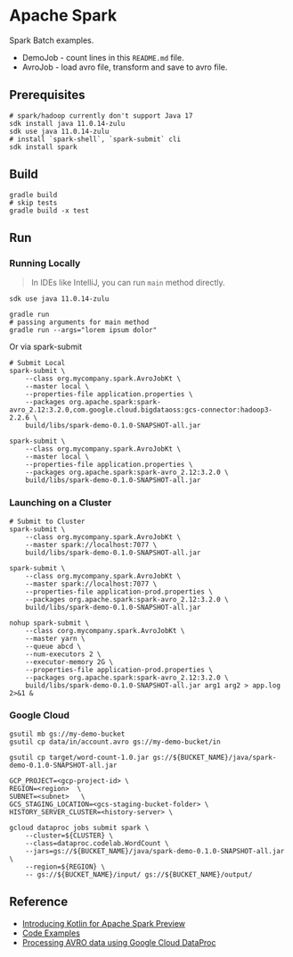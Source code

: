 # Apache Spark

Spark Batch examples.

* DemoJob - count lines in this `README.md` file.
* AvroJob - load avro file, transform and save to avro file.

## Prerequisites
```shell
# spark/hadoop currently don't support Java 17
sdk install java 11.0.14-zulu
sdk use java 11.0.14-zulu 
# install `spark-shell`, `spark-submit` cli
sdk install spark
```

## Build

```shell
gradle build
# skip tests
gradle build -x test
```

## Run

### Running Locally

> In IDEs like IntelliJ, you can run `main` method directly.

```shell
sdk use java 11.0.14-zulu 

gradle run 
# passing arguments for main method
gradle run --args="lorem ipsum dolor"
```

Or via spark-submit

```shell
# Submit Local
spark-submit \
    --class org.mycompany.spark.AvroJobKt \
    --master local \
    --properties-file application.properties \
    --packages org.apache.spark:spark-avro_2.12:3.2.0,com.google.cloud.bigdataoss:gcs-connector:hadoop3-2.2.6 \
    build/libs/spark-demo-0.1.0-SNAPSHOT-all.jar

spark-submit \
    --class org.mycompany.spark.AvroJobKt \
    --master local \
    --properties-file application.properties \
    --packages org.apache.spark:spark-avro_2.12:3.2.0 \
    build/libs/spark-demo-0.1.0-SNAPSHOT-all.jar
```


### Launching on a Cluster

```shell
# Submit to Cluster
spark-submit \
    --class org.mycompany.spark.AvroJobKt \
    --master spark://localhost:7077 \
    build/libs/spark-demo-0.1.0-SNAPSHOT-all.jar

spark-submit \
    --class org.mycompany.spark.AvroJobKt \
    --master spark://localhost:7077 \
    --properties-file application-prod.properties \
    --packages org.apache.spark:spark-avro_2.12:3.2.0 \
    build/libs/spark-demo-0.1.0-SNAPSHOT-all.jar
    
nohup spark-submit \
    --class corg.mycompany.spark.AvroJobKt \
    --master yarn \
    --queue abcd \
    --num-executors 2 \
    --executor-memory 2G \
    --properties-file application-prod.properties \
    --packages org.apache.spark:spark-avro_2.12:3.2.0 \
    build/libs/spark-demo-0.1.0-SNAPSHOT-all.jar arg1 arg2 > app.log 2>&1 &
```
 
### Google Cloud

```shell
gsutil mb gs://my-demo-bucket
gsutil cp data/in/account.avro gs://my-demo-bucket/in

gsutil cp target/word-count-1.0.jar gs://${BUCKET_NAME}/java/spark-demo-0.1.0-SNAPSHOT-all.jar
```

```shell
GCP_PROJECT=<gcp-project-id> \
REGION=<region>  \
SUBNET=<subnet>   \
GCS_STAGING_LOCATION=<gcs-staging-bucket-folder> \
HISTORY_SERVER_CLUSTER=<history-server> \

gcloud dataproc jobs submit spark \
    --cluster=${CLUSTER} \
    --class=dataproc.codelab.WordCount \
    --jars=gs://${BUCKET_NAME}/java/spark-demo-0.1.0-SNAPSHOT-all.jar \
    --region=${REGION} \
    -- gs://${BUCKET_NAME}/input/ gs://${BUCKET_NAME}/output/
```

## Reference 
- [Introducing Kotlin for Apache Spark Preview](https://blog.jetbrains.com/kotlin/2020/08/introducing-kotlin-for-apache-spark-preview/)
- [Code Examples](https://github.com/JetBrains/kotlin-spark-api/tree/main/examples/src/main/kotlin/org/jetbrains/kotlinx/spark/examples)
- [Processing AVRO data using Google Cloud DataProc](https://sourabhsjain.medium.com/processing-avro-data-using-google-cloud-dataproc-86352e70e50d)
